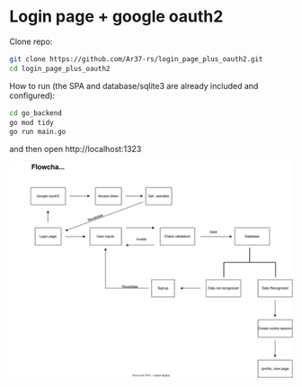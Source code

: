 # Login page + google oauth2 

Clone repo:

```bash
git clone https://github.com/Ar37-rs/login_page_plus_oauth2.git
cd login_page_plus_oauth2
```

How to run (the SPA and database/sqlite3 are already included and configured):

```bash
cd go_backend
go mod tidy
go run main.go
```

and then open http://localhost:1323

![alt_test](image/flowchart.svg)

